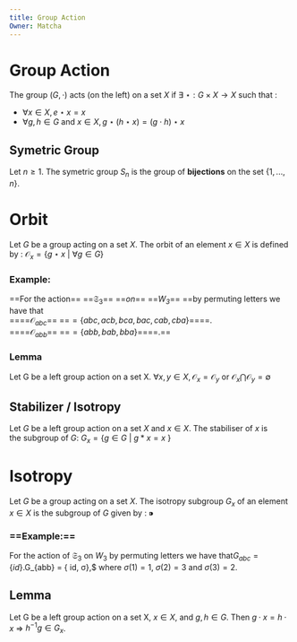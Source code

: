 ```yaml
---
title: Group Action
Owner: Matcha
---
```

# Group Action
The group $(G,\cdot)$ acts (on the left) on a set $X$ if $\exists \ \star : G \times X\rightarrow X$ such that :
- $\forall x\in X, e\star x=x$
- $\forall g,h\in G$ and $x\in X, g\star (h\star x)=(g\cdot h)\star x$
  
## Symetric Group
Let $n\geq1.$ The symetric group $S_n$ is the group of **bijections** on the set $\{ 1,...,n\}.$
  
# Orbit
Let $G$ be a group acting on a set $X$. The orbit of an element $x\in X$ is defined by :
$\mathcal{O} _x=\{ g\star x\ |\ \forall g\in G\}$
### Example:
==For the action== ==$\mathfrak{S} _3$== ==_on_== ==_$W_3$_== ==by permuting letters we have that  
====$\mathcal{O} _ {abc}$== ==$= \{ abc, acb, bca, bac, cab, cba\}$====.  
====$\mathcal{O} _ {abb}$== ==$= \{ abb, bab, bba\}$====.==
  
### Lemma
Let G be a left group action on a set X. $\forall x,y\in X, \mathcal{O} _x = \mathcal{O} _y$ or $\mathcal{O} _x \bigcap \mathcal{O} _y = \emptyset$
  
## Stabilizer / Isotropy
Let $G$ be a left group action on a set $X$ and $x ∈ X$. The stabiliser of $x$ is  
the subgroup of $G$:
$G_x = \{ g ∈ G\ |\ g * x = x\ \}$
# Isotropy
Let $G$ be a group acting on a set $X$. The isotropy subgroup $G_x$ of an element $x\in X$ is the subgroup of $G$ given by :
$⁍$
### ==Example:==
For the action of $\mathfrak{S} _3$ on $W_3$ by permuting letters we have that$G_{abc} = \{ id\}.$G_{abb} = \{ id, σ\},$ where $σ(1) = 1$, $σ(2) = 3$ and $σ(3) = 2$.
## Lemma
Let G be a left group action on a set X, $x ∈ X$, and $g, h ∈ G$.
Then $g · x = h · x$ $\Rightarrow$ $h^{−1}g ∈ G_x$.